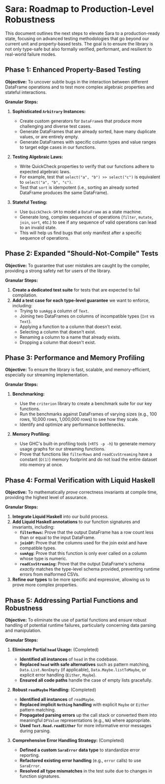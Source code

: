 # Sara: Roadmap to Production-Level Robustness

This document outlines the next steps to elevate Sara to a production-ready state, focusing on advanced testing methodologies that go beyond our current unit and property-based tests. The goal is to ensure the library is not only type-safe but also formally verified, performant, and resilient to real-world failure modes.

## Phase 1: Enhanced Property-Based Testing

**Objective:** To uncover subtle bugs in the interaction between different DataFrame operations and to test more complex algebraic properties and stateful interactions.

**Granular Steps:**

1.  **Sophisticated `Arbitrary` Instances:**
    *   Create custom generators for `DataFrame`s that produce more challenging and diverse test cases.
    *   Generate DataFrames that are already sorted, have many duplicate values, or are entirely empty.
    *   Generate DataFrames with specific column types and value ranges to target edge cases in our functions.

2.  **Testing Algebraic Laws:**
    *   Write QuickCheck properties to verify that our functions adhere to expected algebraic laws.
    *   For example, test that `select("a", "b") >> select("c")` is equivalent to `select("a", "b", "c")`.
    *   Test that `sort` is idempotent (i.e., sorting an already sorted DataFrame produces the same DataFrame).

3.  **Stateful Testing:**
    *   Use `QuickCheck-SM` to model a `DataFrame` as a state machine.
    *   Generate long, complex sequences of operations (`filter`, `mutate`, `join`, `sort`, etc.) to see if any sequence of valid operations can lead to an invalid state.
    *   This will help us find bugs that only manifest after a specific sequence of operations.

## Phase 2: Expanded "Should-Not-Compile" Tests

**Objective:** To guarantee that user mistakes are caught by the compiler, providing a strong safety net for users of the library.

**Granular Steps:**

1.  **Create a dedicated test suite** for tests that are expected to fail compilation.
2.  **Add a test case for each type-level guarantee** we want to enforce, including:
    *   Trying to `sumAgg` a column of `Text`.
    *   Joining two DataFrames on columns of incompatible types (`Int` vs `Text`).
    *   Applying a function to a column that doesn't exist.
    *   Selecting a column that doesn't exist.
    *   Renaming a column to a name that already exists.
    *   Dropping a column that doesn't exist.

## Phase 3: Performance and Memory Profiling

**Objective:** To ensure the library is fast, scalable, and memory-efficient, especially our streaming implementation.

**Granular Steps:**

1.  **Benchmarking:**
    *   Use the `criterion` library to create a benchmark suite for our key functions.
    *   Run the benchmarks against DataFrames of varying sizes (e.g., 100 rows, 10,000 rows, 1,000,000 rows) to see how they scale.
    *   Identify and optimize any performance bottlenecks.

2.  **Memory Profiling:**
    *   Use GHC's built-in profiling tools (`+RTS -p -h`) to generate memory usage graphs for our streaming functions.
    *   Prove that functions like `filterRows` and `readCsvStreaming` have a constant (`O(1)`) memory footprint and do not load the entire dataset into memory at once.

## Phase 4: Formal Verification with Liquid Haskell

**Objective:** To mathematically *prove* correctness invariants at compile time, providing the highest level of assurance.

**Granular Steps:**

1.  **Integrate Liquid Haskell** into our build process.
2.  **Add Liquid Haskell annotations** to our function signatures and invariants, including:
    *   **`filterRows`:** Prove that the output DataFrame has a row count less than or equal to the input DataFrame.
    *   **`joinDF`:** Prove that the columns used for the join exist and have compatible types.
    *   **`sumAgg`:** Prove that this function is only ever called on a column whose type is numeric.
    *   **`readCsvStreaming`:** Prove that the output DataFrame's schema *exactly* matches the type-level schema provided, preventing runtime errors from malformed CSVs.
3.  **Refine our types** to be more specific and expressive, allowing us to prove more complex properties.

## Phase 5: Addressing Partial Functions and Robustness

**Objective:** To eliminate the use of partial functions and ensure robust handling of potential runtime failures, particularly concerning data parsing and manipulation.

**Granular Steps:**

1.  **Eliminate Partial `head` Usage:** (Completed)
    *   **Identified all instances** of `head` in the codebase.
    *   **Replaced `head` with safe alternatives** such as pattern matching, `Data.List.NonEmpty` (if applicable), `Data.Maybe.listToMaybe`, or explicit error handling (`Either`, `Maybe`).
    *   **Ensured all code paths** handle the case of empty lists gracefully.

2.  **Robust `readMaybe` Handling:** (Completed)
    *   **Identified all instances** of `readMaybe`.
    *   **Replaced implicit `Nothing` handling** with explicit `Maybe` or `Either` pattern matching.
    *   **Propagated parsing errors** up the call stack or converted them into meaningful `DFValue` representations (e.g., `NA`) where appropriate.
    *   **Used `Text.Read.readEither`** for more informative error messages during parsing.

3.  **Comprehensive Error Handling Strategy:** (Completed)
    *   **Defined a custom `SaraError` data type** to standardize error reporting.
    *   **Refactored existing error handling** (e.g., `error` calls) to use `SaraError`.
    *   **Resolved all type mismatches** in the test suite due to changes in function signatures.